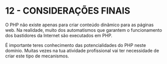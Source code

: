 # 12 - CONSIDERAÇÕES FINAIS

O PHP não existe apenas para criar conteúdo dinâmico para as páginas web.
Na realidade, muito dos automatismos que garantem o funcionamento dos bastidores
da Internet são executados em PHP.

É importante teres conhecimento das potencialidades do PHP neste domínio.
Muitas vezes na tua atividade profissional vai ter necessidade de criar este
tipo de mecanismos.